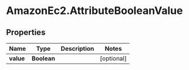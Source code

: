 # AmazonEc2.AttributeBooleanValue

## Properties

Name | Type | Description | Notes
------------ | ------------- | ------------- | -------------
**value** | **Boolean** |  | [optional] 


